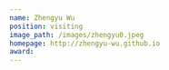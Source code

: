 ```yaml
---
name: Zhengyu Wu
position: visiting
image_path: /images/zhengyu0.jpeg
homepage: http://zhengyu-wu.github.io
award: 
---
```

